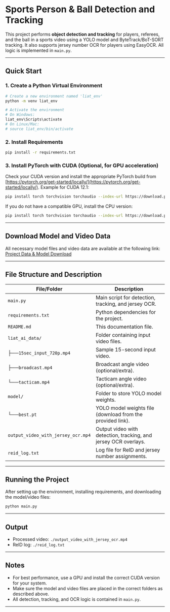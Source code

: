 
# Sports Person & Ball Detection and Tracking

This project performs **object detection and tracking** for players, referees, and the ball in a sports video using a YOLO model and ByteTrack/BoT-SORT tracking. It also supports jersey number OCR for players using EasyOCR. All logic is implemented in `main.py`.

---

## Quick Start

### 1. Create a Python Virtual Environment

```bash
# Create a new environment named 'liat_env'
python -m venv liat_env

# Activate the environment
# On Windows:
liat_env\Scripts\activate
# On Linux/Mac:
# source liat_env/bin/activate
```

### 2. Install Requirements

```bash
pip install -r requirements.txt
```

### 3. Install PyTorch with CUDA (Optional, for GPU acceleration)

Check your CUDA version and install the appropriate PyTorch build from [https://pytorch.org/get-started/locally/](https://pytorch.org/get-started/locally/).
Example for CUDA 12.1:

```bash
pip install torch torchvision torchaudio --index-url https://download.pytorch.org/whl/cu121
```

If you do not have a compatible GPU, install the CPU version:

```bash
pip install torch torchvision torchaudio --index-url https://download.pytorch.org/whl/cpu
```

---

## Download Model and Video Data

All necessary model files and video data are available at the following link:
[Project Data &amp; Model Download](https://docs.google.com/document/d/13a64kk9XT2QvSpQ9BnmlzWUGjGPS9YsGA7RIbBNFOL4/edit?tab=t.0)

---

## File Structure and Description

| File/Folder                          | Description                                                     |
| ------------------------------------ | --------------------------------------------------------------- |
| `main.py`                          | Main script for detection, tracking, and jersey OCR.            |
| `requirements.txt`                 | Python dependencies for the project.                            |
| `README.md`                        | This documentation file.                                        |
| `liat_ai_data/`                    | Folder containing input video files.                            |
| ├──`15sec_input_720p.mp4`       | Sample 15-second input video.                                   |
| ├──`broadcast.mp4`              | Broadcast angle video (optional/extra).                         |
| └──`tacticam.mp4`               | Tacticam angle video (optional/extra).                          |
| `model/`                           | Folder to store YOLO model weights.                             |
| └──`best.pt`                    | YOLO model weights file (download from the provided link).      |
| `output_video_with_jersey_ocr.mp4` | Output video with detection, tracking, and jersey OCR overlays. |
| `reid_log.txt`                     | Log file for ReID and jersey number assignments.                |

---

## Running the Project

After setting up the environment, installing requirements, and downloading the model/video files:

```bash
python main.py
```

---

## Output

- Processed video: `./output_video_with_jersey_ocr.mp4`
- ReID log: `./reid_log.txt`

---

## Notes

- For best performance, use a GPU and install the correct CUDA version for your system.
- Make sure the model and video files are placed in the correct folders as described above.
- All detection, tracking, and OCR logic is contained in `main.py`.

---
